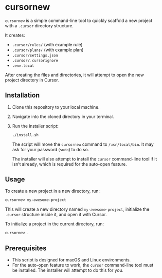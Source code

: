 # cursornew

`cursornew` is a simple command-line tool to quickly scaffold a new project with a `.cursor` directory structure.

It creates:
- `.cursor/rules/` (with example rule)
- `.cursor/plans/` (with example plan)
- `.cursor/settings.json`
- `.cursor/.cursorignore`
- `.env.local`

After creating the files and directories, it will attempt to open the new project directory in Cursor.

## Installation

1.  Clone this repository to your local machine.
2.  Navigate into the cloned directory in your terminal.
3.  Run the installer script:
    ```bash
    ./install.sh
    ```
    The script will move the `cursornew` command to `/usr/local/bin`. It may ask for your password (`sudo`) to do so.

    The installer will also attempt to install the `cursor` command-line tool if it isn't already, which is required for the auto-open feature.

## Usage

To create a new project in a new directory, run:

```bash
cursornew my-awesome-project
```

This will create a new directory named `my-awesome-project`, initialize the `.cursor` structure inside it, and open it with Cursor.

To initialize a project in the current directory, run:

```bash
cursornew .
```

## Prerequisites

- This script is designed for macOS and Linux environments.
- For the auto-open feature to work, the `cursor` command-line tool must be installed. The installer will attempt to do this for you. 